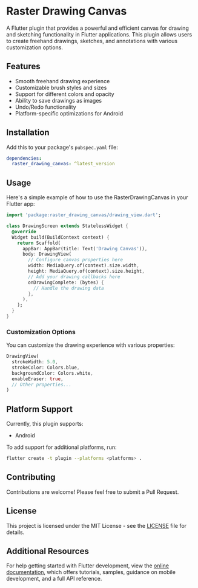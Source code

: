 # Raster Drawing Canvas

A Flutter plugin that provides a powerful and efficient canvas for drawing and sketching functionality in Flutter applications. This plugin allows users to create freehand drawings, sketches, and annotations with various customization options.

## Features

- Smooth freehand drawing experience
- Customizable brush styles and sizes
- Support for different colors and opacity
- Ability to save drawings as images
- Undo/Redo functionality
- Platform-specific optimizations for Android

## Installation

Add this to your package's `pubspec.yaml` file:

```yaml
dependencies:
  raster_drawing_canvas: ^latest_version
```

## Usage

Here's a simple example of how to use the RasterDrawingCanvas in your Flutter app:

```dart
import 'package:raster_drawing_canvas/drawing_view.dart';

class DrawingScreen extends StatelessWidget {
  @override
  Widget build(BuildContext context) {
    return Scaffold(
      appBar: AppBar(title: Text('Drawing Canvas')),
      body: DrawingView(
        // Configure canvas properties here
        width: MediaQuery.of(context).size.width,
        height: MediaQuery.of(context).size.height,
        // Add your drawing callbacks here
        onDrawingComplete: (bytes) {
          // Handle the drawing data
        },
      ),
    );
  }
}
```

### Customization Options

You can customize the drawing experience with various properties:

```dart
DrawingView(
  strokeWidth: 5.0,
  strokeColor: Colors.blue,
  backgroundColor: Colors.white,
  enableEraser: true,
  // Other properties...
)
```

## Platform Support

Currently, this plugin supports:
- Android

To add support for additional platforms, run:
```bash
flutter create -t plugin --platforms <platforms> .
```

## Contributing

Contributions are welcome! Please feel free to submit a Pull Request.

## License

This project is licensed under the MIT License - see the [LICENSE](LICENSE) file for details.

## Additional Resources

For help getting started with Flutter development, view the
[online documentation](https://docs.flutter.dev), which offers tutorials,
samples, guidance on mobile development, and a full API reference.
